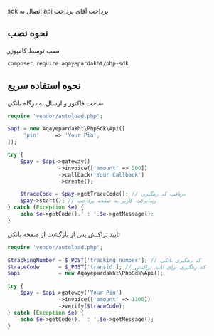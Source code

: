 sdk اتصال به api پرداخت آقای پرداخت

## نحوه نصب

نصب توسط کامپوزر

```bash
composer require aqayepardakht/php-sdk
```

##  نحوه استفاده سریع

ساخت فاکتور و ارسال به درگاه بانکی

```php
require 'vendor/autoload.php';

$api = new Aqayepardakht\PhpSdk\Api([
     'pin'     => 'Your Pin',
]);

try {       
    $pay = $api->gateway()
                ->invoice(['amount' => 500])
                ->callback('Your Callback')
                ->create();

    $traceCode = $pay->getTraceCode(); // دریافت کد رهگیری
    $pay->start(); // ریدایرکت کاربر به صفحه پرداخت
} catch (Exception $e) { 
    echo $e->getCode().' : '.$e->getMessage();
}
```
تایید تراکنش پس از بازگشت از صفحه بانکی

```php
require 'vendor/autoload.php';

$trackingNumber = $_POST['tracking_number']; // کد رهگیری بانکی
$traceCode      = $_POST['transid']; // کد رهگیری برای تایید تراکنش
$api            = new Aqayepardakht\PhpSdk\Api();

try {
    $pay = $api->gateway('Your Pin')
                ->invoice(['amount' => 1100])
                ->verify($traceCode);
} catch (Exception $e) { 
    echo $e->getCode().' : '.$e->getMessage();
}
```
